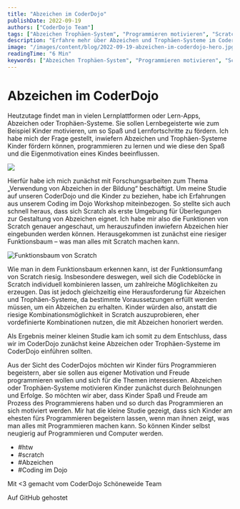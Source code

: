 ```yaml
---
title: "Abzeichen im CoderDojo"
publishDate: 2022-09-19
authors: ["CoderDojo Team"]
tags: ["Abzeichen Trophäen-System", "Programmieren motivieren", "Scratch Umgebung", "Kinder programmieren lernen", "Eigenmotivation", "Coding im CoderDojo", "Forschungsarbeiten Bildung", "Spaß am Programmieren", "Kinderinteressen", "Computerbegeisterung"]
description: "Erfahre mehr über Abzeichen und Trophäen-Systeme im CoderDojo. Wie motivieren sie Kinder zum Programmieren? Entdecke unsere Erkenntnisse aus der Forschung."
image: "/images/content/blog/2022-09-19-abzeichen-im-coderdojo-hero.jpg"
readingTime: "6 Min"
keywords: ["Abzeichen Trophäen-System", "Programmieren motivieren", "Scratch Umgebung", "Kinder programmieren lernen", "Eigenmotivation", "Coding im CoderDojo", "Forschungsarbeiten Bildung", "Spaß am Programmieren", "Kinderinteressen", "Computerbegeisterung"]
---
```


# Abzeichen im CoderDojo

Heutzutage findet man in vielen Lernplattformen oder Lern-Apps, Abzeichen oder Trophäen-Systeme. Sie sollen Lernbegeisterte wie zum Beispiel Kinder motivieren, um so Spaß und Lernfortschritte zu fördern. Ich habe mich der Frage gestellt, inwiefern Abzeichen und Trophäen-Systeme Kinder fördern können, programmieren zu lernen und wie diese den Spaß und die Eigenmotivation eines Kindes beeinflussen.

![](/images/cms/abzeichen_im_dojo_research_badges_im_coderdojo_1.png)

Hierfür habe ich mich zunächst mit Forschungsarbeiten zum Thema „Verwendung von Abzeichen in der Bildung“ beschäftigt. Um meine Studie auf unseren CoderDojo und die Kinder zu beziehen, habe ich Erfahrungen aus unserem Coding im Dojo Workshop miteinbezogen. So stellte sich auch schnell heraus, dass sich Scratch als erste Umgebung für Überlegungen zur Gestaltung von Abzeichen eignet. Ich habe mir also die Funktionen von Scratch genauer angeschaut, um herauszufinden inwiefern Abzeichen hier eingebunden werden können. Herausgekommen ist zunächst eine riesiger Funktionsbaum – was man alles mit Scratch machen kann.

![Funktionsbaum von Scratch](/images/cms/abzeichen_im_dojo_research_badges_im_coderdojo_2.png)

Wie man in dem Funktionsbaum erkennen kann, ist der Funktionsumfang von Scratch riesig. Insbesondere deswegen, weil sich die Codeblöcke in Scratch individuell kombinieren lassen, um zahlreiche Möglichkeiten zu erzeugen. Das ist jedoch gleichzeitig eine Herausforderung für Abzeichen und Trophäen-Systeme, da bestimmte Voraussetzungen erfüllt werden müssen, um ein Abzeichen zu erhalten. Kinder würden also, anstatt die riesige Kombinationsmöglichkeit in Scratch auszuprobieren, eher vordefinierte Kombinationen nutzen, die mit Abzeichen honoriert werden.

Als Ergebnis meiner kleinen Studie kam ich somit zu dem Entschluss, dass wir im CoderDojo zunächst keine Abzeichen oder Trophäen-Systeme im CoderDojo einführen sollten.

Aus der Sicht des CoderDojos möchten wir Kinder fürs Programmieren begeistern, aber sie sollen aus eigener Motivation und Freude programmieren wollen und sich für die Themen interessieren. Abzeichen oder Trophäen-Systeme motivieren Kinder zunächst durch Belohnungen und Erfolge. So möchten wir aber, dass Kinder Spaß und Freude am Prozess des Programmierens haben und so durch das Programmieren an sich motiviert werden. Mir hat die kleine Studie gezeigt, dass sich Kinder am ehesten fürs Programmieren begeistern lassen, wenn man ihnen zeigt, was man alles mit Programmieren machen kann. So können Kinder selbst neugierig auf Programmieren und Computer werden.

- #htw
- #scratch
- #Abzeichen
- #Coding im Dojo

Mit <3 gemacht vom CoderDojo Schöneweide Team

Auf GitHub gehostet

